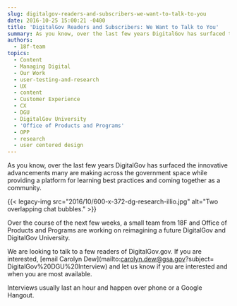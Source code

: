 ```yaml
---
slug: digitalgov-readers-and-subscribers-we-want-to-talk-to-you
date: 2016-10-25 15:00:21 -0400
title: 'DigitalGov Readers and Subscribers: We Want to Talk to You'
summary: As you know, over the last few years DigitalGov has surfaced the innovative advancements many are making across the government space while providing a platform for learning best practices and coming together as a community. Over the course of the next few weeks, a small team from
authors:
  - 18f-team
topics:
  - Content
  - Managing Digital
  - Our Work
  - user-testing-and-research
  - UX
  - content
  - Customer Experience
  - CX
  - DGU
  - DigitalGov University
  - 'Office of Products and Programs'
  - OPP
  - research
  - user centered design
---
```


As you know, over the last few years DigitalGov has surfaced the innovative advancements many are making across the government space while providing a platform for learning best practices and coming together as a community.

{{< legacy-img src="2016/10/600-x-372-dg-research-illio.jpg" alt="Two overlapping chat bubbles." >}}

Over the course of the next few weeks, a small team from 18F and Office of Products and Programs are working on reimagining a future DigitalGov and DigitalGov University.

We are looking to talk to a few readers of DigitalGov.gov. If you are interested, [email Carolyn Dew](mailto:carolyn.dew@gsa.gov?subject= DigitalGov%20DGU%20Interview) and let us know if you are interested and when you are most available.

Interviews usually last an hour and happen over phone or a Google Hangout.